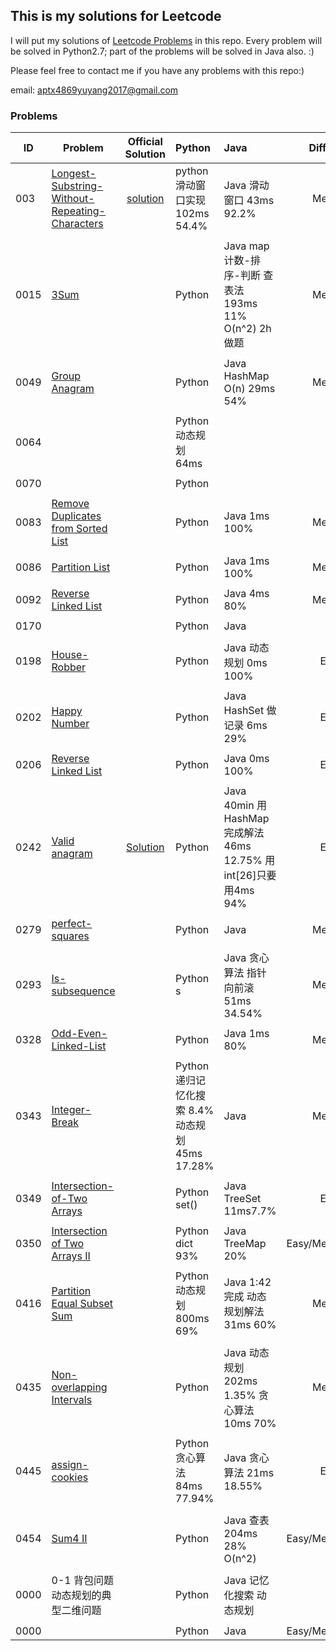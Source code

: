 ## This is my solutions for Leetcode

I will put my solutions of [Leetcode Problems](https://leetcode.com/problemset/all/) in this repo. Every problem will be solved in Python2.7; part of the problems will be solved in Java also. :)

Please feel free to contact me if you have any problems with this repo:)

email: [aptx4869yuyang2017@gmail.com](mailto:aptx4869yuyang2017@gmail.com)

### Problems

| ID | Problem | Official<br/>Solution | Python | Java | Difficulty |
| --- | --- | :---: | :--- | :--- | :---: |
| 003 | [Longest-Substring-Without-Repeating-Characters](https://leetcode.com/problems/longest-substring-without-repeating-characters/description/) |[solution](https://leetcode.com/problems/longest-substring-without-repeating-characters/solution/) |python 滑动窗口实现 102ms 54.4%  | Java 滑动窗口 43ms 92.2%  |Medium |
| | | | | |
| 0015 |  [3Sum](https://leetcode.com/problems/3sum/description/) | | Python  | Java map计数-排序-判断 查表法 193ms 11% O(n^2) 2h做题 | Medium |
| | | | | |
| 0049 |  [Group Anagram](https://leetcode.com/problems/group-anagrams/description/) | | Python  | Java HashMap O(n) 29ms 54% | Medium |
| | | | | | |
| 0064 |  | | Python 动态规划 64ms  | | |
| | | | | | |
| 0070 |  | | Python  | | |
| | | | | |
| 0083 |  [Remove Duplicates from Sorted List](https://leetcode.com/problems/partition-list/description/) | | Python  | Java 1ms 100% | Medium |
| | | | | |
| 0086 |  [Partition List](https://leetcode.com/problems/remove-duplicates-from-sorted-list-ii/description/) | | Python  | Java 1ms 100% | Medium |
| | | | | |
| 0092 |  [Reverse Linked List](https://leetcode.com/problems/reverse-linked-list-ii/description/) | | Python  | Java 4ms 80% | Medium |
| | | | | | |
| 0170 |  | | Python  | Java | |
| | | | | | |
| 0198 |  [House-Robber](https://leetcode.com/problems/house-robber/description/) | | Python  | Java 动态规划 0ms 100%| Easy |
| | | | | |
| 0202 |  [Happy Number](https://leetcode.com/problems/happy-number/description/) | | Python  | Java HashSet 做记录 6ms 29% | Easy |
| | | | | |
| 0206 |  [Reverse Linked List](https://leetcode.com/problems/reverse-linked-list/description/) | | Python  | Java 0ms 100% | Easy |
| | | | | | |
| 0242 |  [Valid anagram](https://leetcode.com/problems/valid-anagram/description/) | [Solution](https://leetcode.com/problems/valid-anagram/solution/)| Python  | Java 40min 用HashMap 完成解法 46ms 12.75%  用int[26]只要用4ms 94% | Easy |
| | | | | | |
| 0279 | [perfect-squares](https://leetcode.com/problems/perfect-squares) | | Python  | Java | Medium|
| | | | | | |
| 0293 |  [Is-subsequence](https://leetcode.com/problems/is-subsequence/description/) | | Python s | Java 贪心算法 指针向前滚  51ms 34.54% | Medium |
| | | | | | |
| 0328 |  [Odd-Even-Linked-List](https://leetcode.com/problems/odd-even-linked-list/description/)| | Python | Java 1ms 80%| Medium |
| | | | | | |
| 0343 |  [Integer- Break](https://leetcode.com/problems/integer-break/description/)| | Python 递归记忆化搜索 8.4%  动态规划 45ms 17.28%| Java | Medium |
| | | | | | |
| 0349|  [Intersection-of-Two Arrays](https://leetcode.com/problems/intersection-of-two-arrays/description/#) | | Python set() | Java TreeSet 11ms7.7% | Easy |
| | | | | |
| 0350 |  [Intersection of Two Arrays II](https://leetcode.com/problems/intersection-of-two-arrays-ii/description/) | | Python dict 93% | Java TreeMap 20%| Easy/Medium/Hard |
| | | | | |
| 0416 |  [Partition Equal Subset Sum](https://leetcode.com/problems/partition-equal-subset-sum/description/) | | Python 动态规划 800ms 69%  | Java 1:42完成 动态规划解法 31ms 60% | Medium |
| | | | | |
| 0435 |  [Non-overlapping Intervals](https://leetcode.com/problems/non-overlapping-intervals/description/) | | Python  | Java 动态规划 202ms 1.35% 贪心算法 10ms 70% | Medium |
| | | | | | |
| 0445 |  [assign-cookies](https://leetcode.com/problems/assign-cookies/description/) | | Python 贪心算法 84ms 77.94%  | Java  贪心算法 21ms 18.55%| Easy |
| | | | | |
| 0454 |  [Sum4 II](https://leetcode.com/problems/4sum-ii/description/) | | Python  | Java 查表 204ms 28% O(n^2) | Easy/Medium/Hard |
| | | | | | |
| 0000 |  0-1 背包问题 动态规划的典型二维问题 | | Python  | Java 记忆化搜索 动态规划|  |
| | | | | |
| 0000 |  []() | | Python  | Java | Easy/Medium/Hard |
